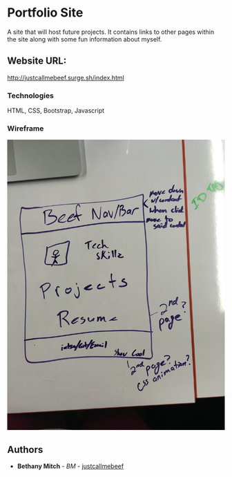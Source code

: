 # Portfolio Site

A site that will host future projects. It contains links to other pages within the site along with some fun information about myself. 

## Website URL: 

http://justcallmebeef.surge.sh/index.html

### Technologies 

HTML, CSS, Bootstrap, Javascript 

### Wireframe

![GitHub Logo](assets/personal-site-wireframe.jpg)

## Authors

* **Bethany Mitch** - *BM* - [justcallmebeef](https://github.com/justcallmebeef)